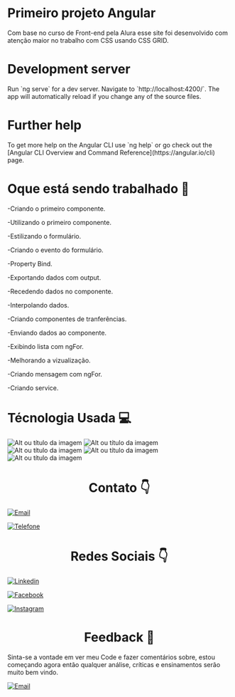 <h1>Primeiro projeto Angular</h1>

<p>Com base no curso de Front-end pela Alura esse site foi desenvolvido com atenção maior no trabalho com CSS usando CSS GRID.</p>

<h1>Development server</h1>

<p>Run `ng serve` for a dev server. Navigate to `http://localhost:4200/`. The app will automatically reload if you change any of the source files.</p>

<h1>Further help</h1>

<p>To get more help on the Angular CLI use `ng help` or go check out the [Angular CLI Overview and Command Reference](https://angular.io/cli) page.</p>

<h1> Oque está sendo trabalhado 🚧 </h1>

<p>-Criando o primeiro componente.</p>
<p>-Utilizando o primeiro componente.</p>
<p>-Estilizando o formulário.</p>
<p>-Criando o evento do formulário.</p>
<p>-Property Bind.</p>
<p>-Exportando dados com output.</p>
<p>-Recedendo dados no componente.</p>
<p>-Interpolando dados.</p>
<p>-Criando componentes de tranferências.</p>
<p>-Enviando dados ao componente.</p>
<p>-Exibindo lista com ngFor.</p>
<p>-Melhorando a vizualização.</p>
<p>-Criando mensagem com ngFor.</p>
<p>-Criando service.</p>

<h1> Técnologia Usada 💻 </h1>

![Alt ou título da imagem](https://img.shields.io/badge/HTML-239120?style=for-the-badge&logo=html5&logoColor=white) ![Alt ou título da imagem](https://img.shields.io/badge/HTML5-E34F26?style=for-the-badge&logo=html5&logoColor=white) ![Alt ou título da imagem](https://img.shields.io/badge/CSS-239120?&style=for-the-badge&logo=css3&logoColor=white) ![Alt ou título da imagem](https://img.shields.io/badge/CSS3-1572B6?style=for-the-badge&logo=css3&logoColor=white) ![Alt ou título da imagem](https://img.shields.io/badge/TypeScript-007ACC?style=for-the-badge&logo=typescript&logoColor=white)

<div style=text-align:center><h1>Contato 👇</h1></div>

[![Email](https://img.shields.io/badge/Gmail-D14836?style=for-the-badge&logo=gmail&logoColor=white)](edson.eduardoengbonelli@gmail.com) 

[![Telefone](https://img.shields.io/badge/WhatsApp-25D366?style=for-the-badge&logo=whatsapp&logoColor=white)](55+(19)9-8351-4369)

<div style=text-align:center><h1> Redes Sociais 👇</h1></div>

[![Linkedin](https://img.shields.io/badge/LinkedIn-0077B5?style=for-the-badge&logo=linkedin&logoColor=white)](https://www.linkedin.com/in/edsonbonelli/)

[![Facebook](https://img.shields.io/badge/Facebook-1877F2?style=for-the-badge&logo=facebook&logoColor=white)](https://www.facebook.com/edsonebonelli)

[![Instagram](https://img.shields.io/badge/Instagram-E4405F?style=for-the-badge&logo=instagram&logoColor=white)](https://www.instagram.com/ee.bonelli/)

<div style=text-align:center><h1> Feedback 📜</h1></div>

<p>Sinta-se a vontade em ver meu Code e fazer comentários sobre, estou começando agora então qualquer análise, críticas e ensinamentos serão muito bem vindo.</p>

[![Email](https://img.shields.io/badge/Gmail-D14836?style=for-the-badge&logo=gmail&logoColor=white)](edson.eduardoengbonelli@gmail.com)



